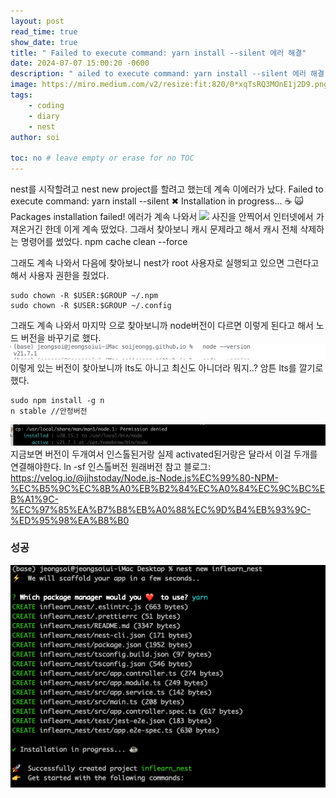 ```yaml
---
layout: post
read_time: true
show_date: true
title: " Failed to execute command: yarn install --silent 에러 해결"
date: 2024-07-07 15:00:20 -0600
description: " ailed to execute command: yarn install --silent 에러 해결"
image: https://miro.medium.com/v2/resize:fit:820/0*xqTsRQ3MOnE1j2D9.png
tags: 
    - coding
    - diary
    - nest
author: soi

toc: no # leave empty or erase for no TOC
---
```

nest를 시작할려고 nest new project를 할려고 했는데 계속 이에러가 났다. 
Failed to execute command: yarn install --silent
✖ Installation in progress... ☕
🙀  Packages installation failed! 에러가 계속 나와서 
![](https://i.sstatic.net/VCrgI.png)
사진을 안찍어서 인터넷에서 가져온거긴 한데 이게 계속 떴었다.
그래서 찾아보니 캐시 문제라고 해서 캐시 전체 삭제하는 명령어를 썼었다. 
npm cache clean --force

그래도 계속 나와서 다음에 찾아보니 nest가 root 사용자로 실행되고 있으면 그런다고 해서 사용자 권한을 줬었다.

```shell
sudo chown -R $USER:$GROUP ~/.npm
sudo chown -R $USER:$GROUP ~/.config
```
그래도 계속 나와서 마지막 으로 찾아보니까 node버전이 다르면 이렇게 된다고 해서 노드 버전을 바꾸기로 했다. 
![](../assets/img/uploads/nodeV.png)
이렇게 있는 버전이 찾아보니까 lts도 아니고 최신도 아니더라 뭐지..? 
암튼 lts를 깔기로 했다. 

```shell
sudo npm install -g n
n stable //안정버전
```
![](../assets/img/uploads/nodeTwo.png)
지금보면 버전이 두개여서 인스톨된거랑 실제 activated된거랑은 달라서 이걸 두개를 연결해야한다. 
ln -sf 인스톨버전 원래버전
참고 블로그: <https://velog.io/@jjhstoday/Node.js-Node.js%EC%99%80-NPM-%EC%B5%9C%EC%8B%A0%EB%B2%84%EC%A0%84%EC%9C%BC%EB%A1%9C-%EC%97%85%EA%B7%B8%EB%A0%88%EC%9D%B4%EB%93%9C-%ED%95%98%EA%B8%B0>

### 성공
![](../assets/img/uploads/sucess.png)